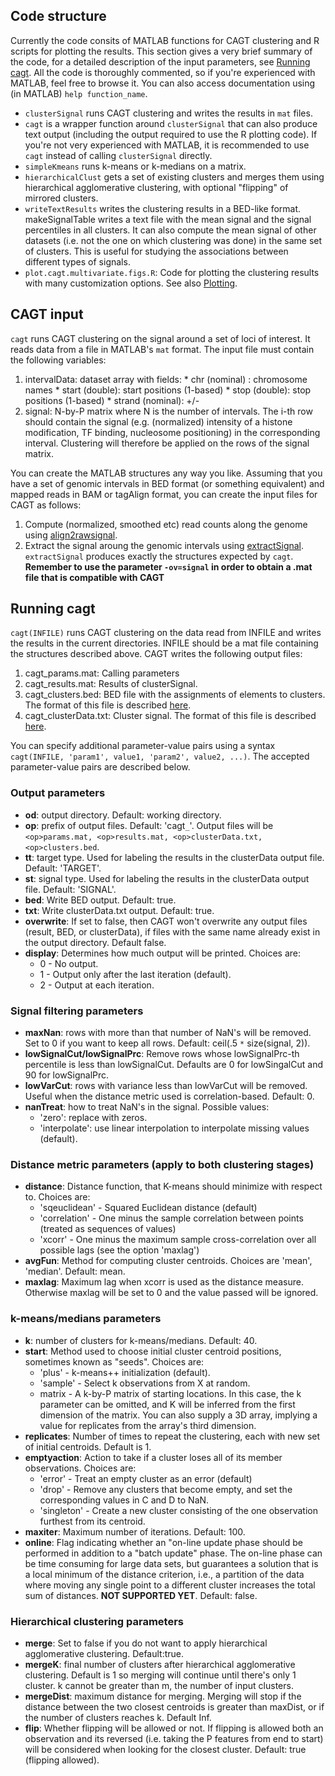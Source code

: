 ## Code structure ##
Currently the code consits of MATLAB functions for CAGT clustering and R scripts for plotting the results. This section gives a very brief summary of the code, for a detailed description of the input parameters, see [Running cagt](Manual#Running_cagt.md). All the code is thoroughly commented, so if you're experienced with MATLAB, feel free to browse it. You can also access documentation using (in MATLAB) `help function_name`.

  * `clusterSignal` runs CAGT clustering and writes the results in `mat` files.
  * `cagt` is a wrapper function around `clusterSignal` that can also produce text output (including the output required to use the R plotting code). If you're not very experienced with MATLAB, it is recommended to use `cagt` instead of calling `clusterSignal` directly.
  * `simpleKmeans` runs k-means or k-medians on a matrix.
  * `hierarchicalClust` gets a set of existing clusters and merges them using hierarchical agglomerative clustering, with optional "flipping" of mirrored clusters.
  * `writeTextResults` writes the clustering results in a BED-like format.
makeSignalTable writes a text file with the mean signal and the signal percentiles in all clusters. It can also compute the mean signal of other datasets (i.e. not the one on which clustering was done) in the same set of clusters. This is useful for studying the associations between different types of signals.
  * `plot.cagt.multivariate.figs.R`: Code for plotting the clustering results with many customization options. See also [Plotting](Plotting.md).

## CAGT input ##

`cagt` runs CAGT clustering on the signal around a set of loci of interest. It reads data from a file in MATLAB's `mat` format. The input file must contain the following variables:
  1. intervalData: dataset array with fields:
    * chr (nominal) : chromosome names
    * start (double): start positions (1-based)
    * stop (double): stop positions (1-based)
    * strand (nominal): +/-
  1. signal: N-by-P matrix where N is the number of intervals. The i-th row should contain the signal (e.g. (normalized) intensity of a histone modification, TF binding, nucleosome positioning) in the corresponding interval. Clustering will therefore be applied on the rows of the signal matrix.

You can create the MATLAB structures any way you like. Assuming that you have a set of genomic intervals in BED format (or something equivalent) and mapped reads in BAM or tagAlign format, you can create the input files for CAGT as follows:
  1. Compute (normalized, smoothed etc) read counts along the genome using [align2rawsignal](http://code.google.com/p/align2rawsignal/).
  1. Extract the signal aroung the genomic intervals using [extractSignal](http://code.google.com/p/extractsignal/). `extractSignal` produces exactly the structures expected by `cagt`. **Remember to use the parameter `-ov=signal` in order to obtain a .mat file that is compatible with CAGT**

## Running cagt ##

`cagt(INFILE)` runs CAGT clustering on the data read from INFILE and writes the results in the current directories. INFILE should be a mat file containing the structures described above. CAGT writes the following output files:
  1. cagt\_params.mat: Calling parameters
  1. cagt\_results.mat: Results of clusterSignal.
  1. cagt\_clusters.bed: BED file with the assignments of elements to clusters. The format of this file is described [here](OuputFormats#BED_files.md).
  1. cagt\_clusterData.txt: Cluster signal. The format of this file is described [here](OuputFormats#clusterData.md).

You can specify additional parameter-value pairs using a syntax `cagt(INFILE, 'param1', value1, 'param2', value2, ...)`. The accepted parameter-value pairs are described below.

### Output parameters ###
  * **od**: output directory. Default: working directory.
  * **op**: prefix of output files. Default: 'cagt`_`'. Output files will be `<op>params.mat, <op>results.mat, <op>clusterData.txt, <op>clusters.bed`.
  * **tt**: target type. Used for labeling the results in the clusterData output file. Default: 'TARGET'.
  * **st**: signal type. Used for labeling the results in the clusterData output file. Default: 'SIGNAL'.
  * **bed**: Write BED output. Default: true.
  * **txt**: Write clusterData.txt output. Default: true.
  * **overwrite**: If set to false, then CAGT won't overwrite any output files (result, BED, or clusterData), if files with the same name already exist in the output directory. Default false.
  * **display**: Determines how much output will be printed. Choices are:
    * 0 - No output.
    * 1 - Output only after the last iteration (default).
    * 2 - Output at each iteration.

### Signal filtering parameters ###
  * **maxNan**: rows with more than that number of NaN's will be removed. Set to 0 if you want to keep all rows. Default: ceil(.5 `*` size(signal, 2)).
  * **lowSignalCut/lowSignalPrc**: Remove rows whose lowSignalPrc-th percentile is less than lowSignalCut. Defaults are 0 for lowSingalCut and 90 for lowSignalPrc.
  * **lowVarCut**: rows with variance less than lowVarCut will be removed. Useful when the distance metric used is correlation-based. Default: 0.
  * **nanTreat**: how to treat NaN's in the signal. Possible values:
    * 'zero': replace with zeros.
    * 'interpolate': use linear interpolation to interpolate missing values (default).

### Distance metric parameters (apply to both clustering stages) ###

  * **distance**: Distance function, that K-means should minimize with respect to.  Choices are:
    * 'sqeuclidean'  - Squared Euclidean distance (default)
    * 'correlation'  - One minus the sample correlation between points (treated as sequences of values)
    * 'xcorr'        - One minus the maximum sample cross-correlation over all possible lags (see the option 'maxlag')
  * **avgFun**: Method for computing cluster centroids. Choices are 'mean', 'median'. Default: mean.
  * **maxlag**: Maximum lag when xcorr is used as the distance measure. Otherwise maxlag will be set to 0 and the value passed will be ignored.

### k-means/medians parameters ###
  * **k**: number of clusters for k-means/medians. Default: 40.
  * **start**: Method used to choose initial cluster centroid positions, sometimes known as "seeds".  Choices are:
    * 'plus'   -  k-means++ initialization (default).
    * 'sample' -  Select k observations from X at random.
    * matrix   -  A k-by-P matrix of starting locations.  In this case, the k parameter can be omitted, and K will be inferred from the first dimension of the matrix. You can also supply a 3D array, implying a value for replicates from the array's third dimension.
  * **replicates**: Number of times to repeat the clustering, each with new set of initial centroids.  Default is 1.
  * **emptyaction**: Action to take if a cluster loses all of its member observations.  Choices are:
    * 'error'     - Treat an empty cluster as an error (default)
    * 'drop'      - Remove any clusters that become empty, and set the corresponding values in C and D to NaN.
    * 'singleton' - Create a new cluster consisting of the one observation furthest from its centroid.
  * **maxiter**: Maximum number of iterations. Default: 100.
  * **online**: Flag indicating whether an "on-line update phase should be performed in addition to a "batch update" phase.  The on-line phase can be time consuming for large data sets, but guarantees a solution that is a local minimum of the distance criterion, i.e., a partition of the data where moving any single point to a different cluster increases the total sum of distances. **NOT SUPPORTED YET**. Default: false.

### Hierarchical clustering parameters ###
  * **merge**: Set to false if you do not want to apply hierarchical agglomerative clustering. Default:true.
  * **mergeK**: final number of clusters after hierarchical agglomerative clustering. Default is 1 so merging will continue until there's only 1 cluster. k cannot be greater than m, the number of input clusters.
  * **mergeDist**: maximum distance for merging. Merging will stop if the distance between the two closest centroids is greater than maxDist, or if the number of clusters reaches k. Default Inf.
  * **flip**: Whether flipping will be allowed or not. If flipping is allowed both an observation and its reversed (i.e. taking the P features from end to start) will be considered when looking for the closest cluster. Default: true (flipping allowed).